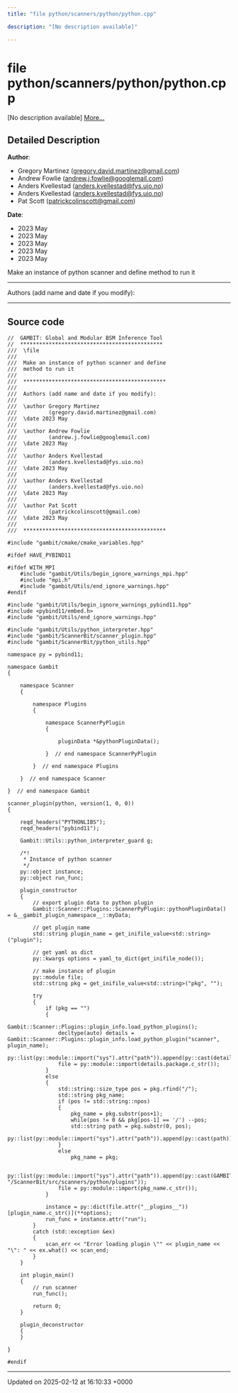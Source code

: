 ```yaml
---
title: "file python/scanners/python/python.cpp"

description: "[No description available]"

---
```


# file python/scanners/python/python.cpp

[No description available] [More...](#detailed-description)

## Detailed Description


**Author**: 

  * Gregory Martinez ([gregory.david.martinez@gmail.com](mailto:gregory.david.martinez@gmail.com)) 
  * Andrew Fowlie ([andrew.j.fowlie@googlemail.com](mailto:andrew.j.fowlie@googlemail.com)) 
  * Anders Kvellestad ([anders.kvellestad@fys.uio.no](mailto:anders.kvellestad@fys.uio.no)) 
  * Anders Kvellestad ([anders.kvellestad@fys.uio.no](mailto:anders.kvellestad@fys.uio.no)) 
  * Pat Scott ([patrickcolinscott@gmail.com](mailto:patrickcolinscott@gmail.com)) 


**Date**: 

  * 2023 May
  * 2023 May
  * 2023 May
  * 2023 May
  * 2023 May


Make an instance of python scanner and define method to run it



------------------

Authors (add name and date if you modify):



------------------




## Source code

```
//  GAMBIT: Global and Modular BSM Inference Tool
//  *********************************************
///  \file
///
///  Make an instance of python scanner and define 
///  method to run it
///
///  *********************************************
///
///  Authors (add name and date if you modify):
///
///  \author Gregory Martinez
///          (gregory.david.martinez@gmail.com)
///  \date 2023 May
///
///  \author Andrew Fowlie
///          (andrew.j.fowlie@googlemail.com)
///  \date 2023 May
///
///  \author Anders Kvellestad
///          (anders.kvellestad@fys.uio.no)   
///  \date 2023 May
///
///  \author Anders Kvellestad
///          (anders.kvellestad@fys.uio.no)   
///  \date 2023 May
///
///  \author Pat Scott
///          (patrickcolinscott@gmail.com)   
///  \date 2023 May
///
///  *********************************************

#include "gambit/cmake/cmake_variables.hpp"

#ifdef HAVE_PYBIND11

#ifdef WITH_MPI
    #include "gambit/Utils/begin_ignore_warnings_mpi.hpp"
    #include "mpi.h"
    #include "gambit/Utils/end_ignore_warnings.hpp"
#endif

#include "gambit/Utils/begin_ignore_warnings_pybind11.hpp"
#include <pybind11/embed.h>
#include "gambit/Utils/end_ignore_warnings.hpp"

#include "gambit/Utils/python_interpreter.hpp"
#include "gambit/ScannerBit/scanner_plugin.hpp"
#include "gambit/ScannerBit/python_utils.hpp"

namespace py = pybind11;

namespace Gambit
{
        
    namespace Scanner 
    {
    
        namespace Plugins 
        {
            
            namespace ScannerPyPlugin 
            {
                
                pluginData *&pythonPluginData();
                
            }  // end namespace ScannerPyPlugin
            
        }  // end namespace Plugins
        
    }  // end namespace Scanner
    
}  // end namespace Gambit

scanner_plugin(python, version(1, 0, 0))
{
    
    reqd_headers("PYTHONLIBS");
    reqd_headers("pybind11");

    Gambit::Utils::python_interpreter_guard g;
    
    /*!
     * Instance of python scanner
     */
    py::object instance;
    py::object run_func;

    plugin_constructor
    {
        // export plugin data to python plugin
        Gambit::Scanner::Plugins::ScannerPyPlugin::pythonPluginData() = &__gambit_plugin_namespace__::myData;

        // get plugin name
        std::string plugin_name = get_inifile_value<std::string>("plugin");

        // get yaml as dict
        py::kwargs options = yaml_to_dict(get_inifile_node());
        
        // make instance of plugin
        py::module file;
        std::string pkg = get_inifile_value<std::string>("pkg", "");
        
        try 
        {
            if (pkg == "")
            {
                Gambit::Scanner::Plugins::plugin_info.load_python_plugins();
                decltype(auto) details =  Gambit::Scanner::Plugins::plugin_info.load_python_plugin("scanner", plugin_name);
                py::list(py::module::import("sys").attr("path")).append(py::cast(details.loc));
                file = py::module::import(details.package.c_str());
            }
            else
            {
                std::string::size_type pos = pkg.rfind("/");
                std::string pkg_name;
                if (pos != std::string::npos)
                {
                    pkg_name = pkg.substr(pos+1);
                    while(pos != 0 && pkg[pos-1] == '/') --pos;
                    std::string path = pkg.substr(0, pos);
                    py::list(py::module::import("sys").attr("path")).append(py::cast(path));
                }
                else
                    pkg_name = pkg;
                
                py::list(py::module::import("sys").attr("path")).append(py::cast(GAMBIT_DIR "/ScannerBit/src/scanners/python/plugins"));
                file = py::module::import(pkg_name.c_str());
            }
            
            instance = py::dict(file.attr("__plugins__"))[plugin_name.c_str()](**options);
            run_func = instance.attr("run");
        }
        catch (std::exception &ex)
        {
            scan_err << "Error loading plugin \"" << plugin_name << "\": " << ex.what() << scan_end;
        }
    }

    int plugin_main() 
    {
        // run scanner
        run_func();
            
        return 0;
    }

    plugin_deconstructor 
    {
    }
    
}

#endif
```


-------------------------------

Updated on 2025-02-12 at 16:10:33 +0000
